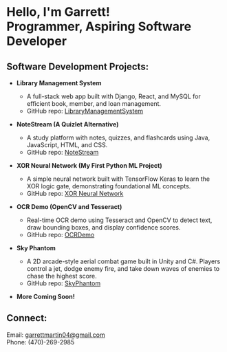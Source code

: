 <h1>Hello, I'm Garrett! <br/><a>Programmer</a>, <a>Aspiring Software Developer</a></h1>

<h2> Software Development Projects:</h2>

- <b>Library Management System</b>  
  - A full-stack web app built with Django, React, and MySQL for efficient book, member, and loan management.  
  - GitHub repo: [LibraryManagementSystem](https://github.com/garrettmartin04/LibraryManagementSystem)

- <b>NoteStream (A Quizlet Alternative)</b>  
  - A study platform with notes, quizzes, and flashcards using Java, JavaScript, HTML, and CSS.  
  - GitHub repo: [NoteStream](https://github.com/garrettmartin04/NoteStream)

- <b>XOR Neural Network (My First Python ML Project)</b>  
  - A simple neural network built with TensorFlow Keras to learn the XOR logic gate, demonstrating foundational ML concepts.  
  - GitHub repo: [XOR Neural Network](https://github.com/garrettmartin04/PythonXOR)

- <b>OCR Demo (OpenCV and Tesseract)</b>  
  - Real-time OCR demo using Tesseract and OpenCV to detect text, draw bounding boxes, and display confidence scores.  
  - GitHub repo: [OCRDemo](https://github.com/garrettmartin04/OCRDemo)

- <b>Sky Phantom</b>  
  - A 2D arcade-style aerial combat game built in Unity and C#. Players control a jet, dodge enemy fire, and take down waves of enemies to chase the highest score.  
  - GitHub repo: [SkyPhantom](https://github.com/garrettmartin04/SkyPhantom)

- <b>More Coming Soon!</b>

<h2> Connect:</h2>

<a>Email: garrettmartin04@gmail.com</a>  
<a>Phone: (470)-269-2985</a>
